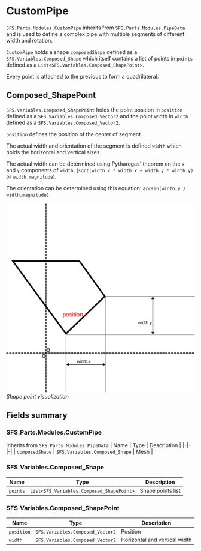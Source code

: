 # CustomPipe
`SFS.Parts.Modules.CustomPipe` inherits from `SFS.Parts.Modules.PipeData` and is used to define a complex pipe with multiple segments of different width and rotation.

`CustomPipe` holds a shape `composedShape` defined as a `SFS.Variables.Composed_Shape` which itself contains a list of points in `points` defined as a `List<SFS.Variables.Composed_ShapePoint>`.

Every point is attached to the previous to form a quadrilateral. 

## Composed_ShapePoint
`SFS.Variables.Composed_ShapePoint` holds the point position in `position` defined as a `SFS.Variables.Composed_Vector2` and the point width in `width` defined as a `SFS.Variables.Composed_Vector2`.

`position` defines the position of the center of segment.

The actual width and orientation of the segment is defined `width` which holds the horizontal and vertical sizes.

The actual width can be determined using Pytharogas' theorem on the `x` and `y` components of `width`. (`sqrt(width.x * width.x + width.y * width.y)` or `width.magnitude`).

The orientation can be determined using this equation: `arcsin(width.y / width.magnitude)`.

![Shape point visualization](../images/CustomPipe_clean.svg)
*Shape point visualization*

## Fields summary
### SFS.Parts.Modules.CustomPipe
Inherits from `SFS.Parts.Modules.PipeData`
| Name | Type | Description | 
|-|-|-|
| `composedShape` | `SFS.Variables.Composed_Shape` | Mesh |

### SFS.Variables.Composed_Shape
| Name | Type | Description | 
|-|-|-|
| `points` | `List<SFS.Variables.Composed_ShapePoint>` | Shape points list |

### SFS.Variables.Composed_ShapePoint
| Name | Type | Description | 
|-|-|-|
| `position` | `SFS.Variables.Composed_Vector2` | Position |
| `width` | `SFS.Variables.Composed_Vector2` | Horizontal and vertical width |